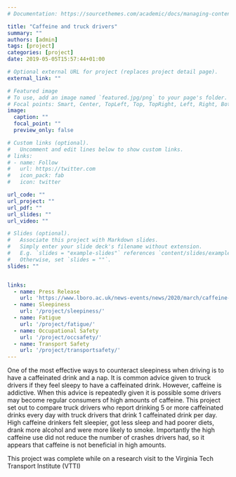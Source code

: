 ```yaml
---
# Documentation: https://sourcethemes.com/academic/docs/managing-content/

title: "Caffeine and truck drivers"
summary: ""
authors: [admin]
tags: [project]
categories: [project]
date: 2019-05-05T15:57:44+01:00

# Optional external URL for project (replaces project detail page).
external_link: ""

# Featured image
# To use, add an image named `featured.jpg/png` to your page's folder.
# Focal points: Smart, Center, TopLeft, Top, TopRight, Left, Right, BottomLeft, Bottom, BottomRight.
image:
  caption: ""
  focal_point: ""
  preview_only: false

# Custom links (optional).
#   Uncomment and edit lines below to show custom links.
# links:
# - name: Follow
#   url: https://twitter.com
#   icon_pack: fab
#   icon: twitter

url_code: ""
url_project: ""
url_pdf: ""
url_slides: ""
url_video: ""

# Slides (optional).
#   Associate this project with Markdown slides.
#   Simply enter your slide deck's filename without extension.
#   E.g. `slides = "example-slides"` references `content/slides/example-slides.md`.
#   Otherwise, set `slides = ""`.
slides: ""


links:
  - name: Press Release 
    url: 'https://www.lboro.ac.uk/news-events/news/2020/march/caffeine-not-answer-for-tired-lorry-drivers/'
  - name: Sleepiness
    url: '/project/sleepiness/'
  - name: Fatigue
    url: '/project/fatigue/'
  - name: Occupational Safety
    url: '/project/occsafety/'
  - name: Transport Safety
    url: '/project/transportsafety/'     
---
```

One of the most effective ways to counteract sleepiness when driving is to have a caffeinated drink and a nap. It is common advice given to truck drivers if they feel sleepy to have a caffeinated drink. However, caffeine is addictive. When this advice is repeatedly given it is possible some drivers may become regular consumers of high amounts of caffeine. This project set out to compare truck drivers who report drinking 5 or more caffeinated drinks every day with truck drivers that drink 1 caffeinated drink per day. High caffeine drinkers felt sleepier, got less sleep and had poorer diets, drank more alcohol and were more likely to smoke. Importantly the high caffeine use did not reduce the number of crashes drivers had, so it appears that caffeine is not beneficial in high amounts. 

This project was complete while on a research visit to the Virginia Tech Transport Institute (VTTI)
